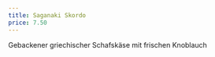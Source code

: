 ```yaml
---
title: Saganaki Skordo
price: 7.50
---
```


Gebackener griechischer Schafskäse mit frischen Knoblauch
